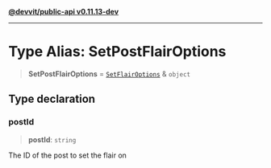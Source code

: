 [**@devvit/public-api v0.11.13-dev**](../../README.md)

---

# Type Alias: SetPostFlairOptions

> **SetPostFlairOptions** = [`SetFlairOptions`](SetFlairOptions.md) & `object`

## Type declaration

### postId

> **postId**: `string`

The ID of the post to set the flair on
